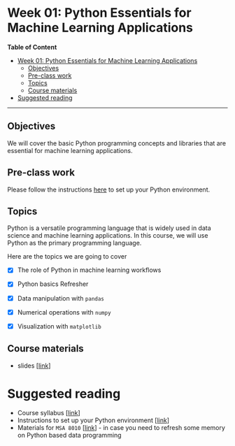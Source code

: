 # Week 01: Python Essentials for Machine Learning Applications

**Table of Content**
- [Week 01: Python Essentials for Machine Learning Applications](#week-01-python-essentials-for-machine-learning-applications)
  - [Objectives](#objectives)
  - [Pre-class work](#pre-class-work)
  - [Topics](#topics)
  - [Course materials](#course-materials)
- [Suggested reading](#suggested-reading)

---
## Objectives
We will cover the basic Python programming concepts and libraries that are essential for machine learning applications.


## Pre-class work
Please follow the instructions [here](../../docs/environment.md) to set up your Python environment.


## Topics
Python is a versatile programming language that is widely used in data science and machine learning applications. In this course, we will use Python as the primary programming language.

Here are the topics we are going to cover
* [x] The role of Python in machine learning workflows
* [x] Python basics Refresher
* [x] Data manipulation with `pandas`
* [x] Numerical operations with `numpy`
* [x] Visualization with `matplotlib`


## Course materials
* slides [[link](https://docs.google.com/presentation/d/1LwK-DTF2uxP-pafQ0k-XWyPdcQs6u2ECkJKwR6f6Ca4/edit?usp=sharing)]

# Suggested reading
* Course syllabus [[link](../../syllabus/rmi8450-2025-spring.pdf)]
* Instructions to set up your Python environment [[link](../../docs/environment.md)]
* Materials for `MSA 8010` [[link](https://github.com/xiangshiyin/data-programming-with-python)] - in case you need to refresh some memory on Python based data programming